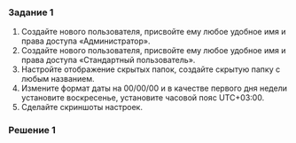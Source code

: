 ### Задание 1  
1. Создайте нового пользователя, присвойте ему любое удобное имя и права доступа «Администратор».
2. Создайте нового пользователя, присвойте ему любое удобное имя и права доступа «Стандартный пользователь».
3. Настройте отображение скрытых папок, создайте скрытую папку с любым названием.
4. Измените формат даты на 00/00/00 и в качестве первого дня недели установите воскресенье, установите часовой пояс UTC+03:00.
5. Сделайте скриншоты настроек.

### Решение 1
